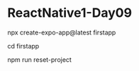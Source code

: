 # ReactNative1-Day09

<!-- create a project name as firstapp -->
npx create-expo-app@latest firstapp


<!-- navigate the project directory -->
cd firstapp

<!-- to run the project -->
npm run reset-project

